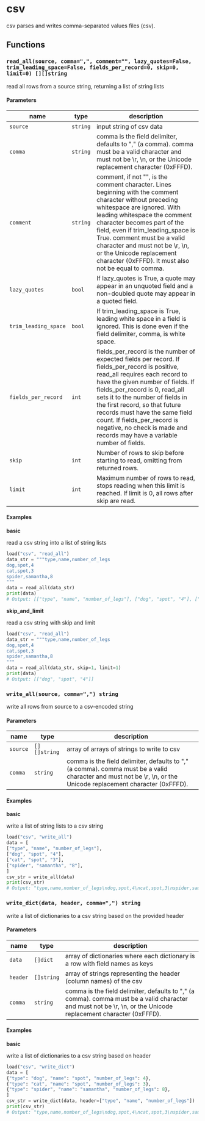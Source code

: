 # csv

csv parses and writes comma-separated values files (csv).

## Functions

### `read_all(source, comma=",", comment="", lazy_quotes=False, trim_leading_space=False, fields_per_record=0, skip=0, limit=0) [][]string`

read all rows from a source string, returning a list of string lists

#### Parameters

| name                 | type     | description                                                                                                                                                                                                                                                                                                                                                                                                             |
|----------------------|----------|-------------------------------------------------------------------------------------------------------------------------------------------------------------------------------------------------------------------------------------------------------------------------------------------------------------------------------------------------------------------------------------------------------------------------|
| `source`             | `string` | input string of csv data                                                                                                                                                                                                                                                                                                                                                                                                |
| `comma`              | `string` | comma is the field delimiter, defaults to "," (a comma). comma must be a valid character and must not be \r, \n, or the Unicode replacement character (0xFFFD).                                                                                                                                                                                                                                                         |
| `comment`            | `string` | comment, if not "", is the comment character. Lines beginning with the comment character without preceding whitespace are ignored. With leading whitespace the comment character becomes part of the field, even if trim_leading_space is True. comment must be a valid character and must not be \r, \n, or the Unicode replacement character (0xFFFD). It must also not be equal to comma.                            |
| `lazy_quotes`        | `bool`   | If lazy_quotes is True, a quote may appear in an unquoted field and a non-doubled quote may appear in a quoted field.                                                                                                                                                                                                                                                                                                   |
| `trim_leading_space` | `bool`   | If trim_leading_space is True, leading white space in a field is ignored. This is done even if the field delimiter, comma, is white space.                                                                                                                                                                                                                                                                              |
| `fields_per_record`  | `int`    | fields_per_record is the number of expected fields per record. If fields_per_record is positive, read_all requires each record to have the given number of fields. If fields_per_record is 0, read_all sets it to the number of fields in the first record, so that future records must have the same field count. If fields_per_record is negative, no check is made and records may have a variable number of fields. |
| `skip`               | `int`    | Number of rows to skip before starting to read, omitting from returned rows.                                                                                                                                                                                                                                                                                                                                            |
| `limit`              | `int`    | Maximum number of rows to read, stops reading when this limit is reached. If limit is 0, all rows after skip are read.                                                                                                                                                                                                                                                                                                  |

#### Examples

**basic**

read a csv string into a list of string lists

```python
load("csv", "read_all")
data_str = """type,name,number_of_legs
dog,spot,4
cat,spot,3
spider,samantha,8
"""
data = read_all(data_str)
print(data)
# Output: [["type", "name", "number_of_legs"], ["dog", "spot", "4"], ["cat", "spot", "3"], ["spider", "samantha", "8"]]
```

**skip_and_limit**

read a csv string with skip and limit

```python
load("csv", "read_all")
data_str = """type,name,number_of_legs
dog,spot,4
cat,spot,3
spider,samantha,8
"""
data = read_all(data_str, skip=1, limit=1)
print(data)
# Output: [["dog", "spot", "4"]]
```

### `write_all(source, comma=",") string`

write all rows from source to a csv-encoded string

#### Parameters

| name     | type         | description                                                                                                                                                     |
|----------|--------------|-----------------------------------------------------------------------------------------------------------------------------------------------------------------|
| `source` | `[][]string` | array of arrays of strings to write to csv                                                                                                                      |
| `comma`  | `string`     | comma is the field delimiter, defaults to "," (a comma). comma must be a valid character and must not be \r, \n, or the Unicode replacement character (0xFFFD). |

#### Examples

**basic**

write a list of string lists to a csv string

```python
load("csv", "write_all")
data = [
["type", "name", "number_of_legs"],
["dog", "spot", "4"],
["cat", "spot", "3"],
["spider", "samantha", "8"],
]
csv_str = write_all(data)
print(csv_str)
# Output: "type,name,number_of_legs\ndog,spot,4\ncat,spot,3\nspider,samantha,8\n"
```

### `write_dict(data, header, comma=",") string`

write a list of dictionaries to a csv string based on the provided header

#### Parameters

| name     | type       | description                                                                                                                                                     |
|----------|------------|-----------------------------------------------------------------------------------------------------------------------------------------------------------------|
| `data`   | `[]dict`   | array of dictionaries where each dictionary is a row with field names as keys                                                                                   |
| `header` | `[]string` | array of strings representing the header (column names) of the csv                                                                                              |
| `comma`  | `string`   | comma is the field delimiter, defaults to "," (a comma). comma must be a valid character and must not be \r, \n, or the Unicode replacement character (0xFFFD). |

#### Examples

**basic**

write a list of dictionaries to a csv string based on header

```python
load("csv", "write_dict")
data = [
{"type": "dog", "name": "spot", "number_of_legs": 4},
{"type": "cat", "name": "spot", "number_of_legs": 3},
{"type": "spider", "name": "samantha", "number_of_legs": 8},
]
csv_str = write_dict(data, header=["type", "name", "number_of_legs"])
print(csv_str)
# Output: "type,name,number_of_legs\ndog,spot,4\ncat,spot,3\nspider,samantha,8\n"
```
